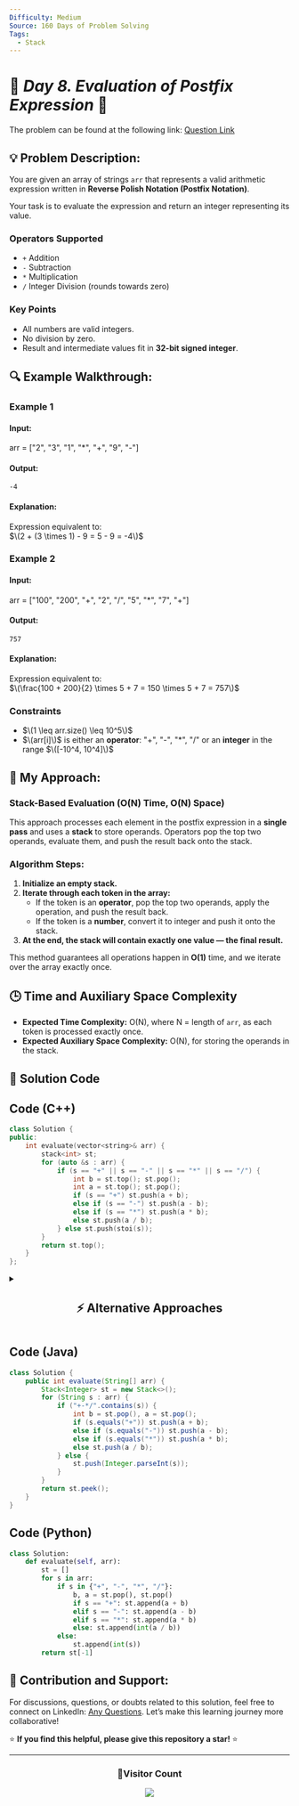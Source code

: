 ```yaml
---
Difficulty: Medium
Source: 160 Days of Problem Solving
Tags:
  - Stack
---
```


# 🚀 _Day 8. Evaluation of Postfix Expression_ 🧠

The problem can be found at the following link: [Question Link](https://www.geeksforgeeks.org/batch/gfg-160-problems/track/stack-gfg-160/problem/evaluation-of-postfix-expression1735)

## 💡 **Problem Description:**

You are given an array of strings `arr` that represents a valid arithmetic expression written in **Reverse Polish Notation (Postfix Notation)**.

Your task is to evaluate the expression and return an integer representing its value.

### **Operators Supported**

- `+` Addition
- `-` Subtraction
- `*` Multiplication
- `/` Integer Division (rounds towards zero)

### **Key Points**

- All numbers are valid integers.
- No division by zero.
- Result and intermediate values fit in **32-bit signed integer**.

## 🔍 **Example Walkthrough:**

### **Example 1**

#### **Input:**

arr = ["2", "3", "1", "*", "+", "9", "-"]

#### **Output:**

`-4`

#### **Explanation:**

Expression equivalent to:  
$\(2 + (3 \times 1) - 9 = 5 - 9 = -4\)$

### **Example 2**

#### **Input:**

arr = ["100", "200", "+", "2", "/", "5", "*", "7", "+"]

#### **Output:**

`757`

#### **Explanation:**

Expression equivalent to:  
$\(\frac{100 + 200}{2} \times 5 + 7 = 150 \times 5 + 7 = 757\)$

### **Constraints**

- $\(1 \leq arr.size() \leq 10^5\)$
- $\(arr[i]\)$ is either an **operator**: "+", "-", "\*", "/" or an **integer** in the range $\([-10^4, 10^4]\)$

## 🎯 **My Approach:**

### **Stack-Based Evaluation (O(N) Time, O(N) Space)**

This approach processes each element in the postfix expression in a **single pass** and uses a **stack** to store operands. Operators pop the top two operands, evaluate them, and push the result back onto the stack.

### **Algorithm Steps:**

1. **Initialize an empty stack.**
2. **Iterate through each token in the array:**
   - If the token is an **operator**, pop the top two operands, apply the operation, and push the result back.
   - If the token is a **number**, convert it to integer and push it onto the stack.
3. **At the end, the stack will contain exactly one value — the final result.**

This method guarantees all operations happen in **O(1)** time, and we iterate over the array exactly once.

## 🕒 **Time and Auxiliary Space Complexity**

- **Expected Time Complexity:** O(N), where N = length of `arr`, as each token is processed exactly once.
- **Expected Auxiliary Space Complexity:** O(N), for storing the operands in the stack.

## 📝 **Solution Code**

## **Code (C++)**

```cpp
class Solution {
public:
    int evaluate(vector<string>& arr) {
        stack<int> st;
        for (auto &s : arr) {
            if (s == "+" || s == "-" || s == "*" || s == "/") {
                int b = st.top(); st.pop();
                int a = st.top(); st.pop();
                if (s == "+") st.push(a + b);
                else if (s == "-") st.push(a - b);
                else if (s == "*") st.push(a * b);
                else st.push(a / b);
            } else st.push(stoi(s));
        }
        return st.top();
    }
};
```

<details>
  <summary><h2 align="center">⚡ Alternative Approaches</h2></summary>

## **2️⃣ Using `vector<int>` as Stack (O(N) Time, O(N) Space)**

This approach **simulates a stack using a `vector<int>`**, treating the `back()` element as the top of the stack.

```cpp
class Solution {
public:
    int evaluate(vector<string>& arr) {
        vector<int> st;
        for (const string& token : arr) {
            if (token == "+" || token == "-" || token == "*" || token == "/") {
                int b = st.back(); st.pop_back();
                int a = st.back(); st.pop_back();
                if (token == "+") st.push_back(a + b);
                else if (token == "-") st.push_back(a - b);
                else if (token == "*") st.push_back(a * b);
                else st.push_back(a / b);
            } else {
                st.push_back(stoi(token));
            }
        }
        return st.back();
    }
};
```

🔹 **Pros:** Avoids `stack<int>`, works similarly.  
🔹 **Cons:** Same time and space complexity.

## **3️⃣ Recursive Approach (O(N) Time, O(N) Space)**

This approach recursively processes tokens from **right to left**, mimicking evaluation directly from the postfix array itself. It’s more theoretical and educational than practical due to recursion overhead.

```cpp
class Solution {
    int idx;

    int eval(vector<string>& arr) {
        string token = arr[idx--];
        if (isdigit(token.back()) || (token.size() > 1 && isdigit(token[1]))) {
            return stoi(token);
        }
        int b = eval(arr);
        int a = eval(arr);
        if (token == "+") return a + b;
        if (token == "-") return a - b;
        if (token == "*") return a * b;
        return a / b;
    }

public:
    int evaluate(vector<string>& arr) {
        idx = arr.size() - 1;
        return eval(arr);
    }
};
```

🔹 **Pros:** Recursive parsing for educational purposes.  
🔹 **Cons:** Not suitable for large input due to stack overflow risk.

## **📊 Comparison of Approaches**

| **Approach**          | ⏱️ **Time Complexity** | 🗂️ **Space Complexity** | ✅ **Pros**         | ⚠️ **Cons**         |
| --------------------- | ---------------------- | ----------------------- | ------------------- | ------------------- |
| **Iterative Stack**   | 🟢 O(N)                | 🟢 O(N)                 | Simple & optimal    | None                |
| **Vector as Stack**   | 🟢 O(N)                | 🟢 O(N)                 | Avoids `stack<int>` | Same complexity     |
| **Recursive Parsing** | 🟡 O(N)                | 🔴 O(N) (call stack)    | Educational         | Stack overflow risk |

## 💡 **Best Choice?**

- ✅ **For competitive programming:** **Iterative Stack (`O(N)` Time, `O(N)` Space)**.
- ✅ **For educational learning:** Recursive parsing is interesting to explore recursion-based parsing.

</details>

## **Code (Java)**

```java
class Solution {
    public int evaluate(String[] arr) {
        Stack<Integer> st = new Stack<>();
        for (String s : arr) {
            if ("+-*/".contains(s)) {
                int b = st.pop(), a = st.pop();
                if (s.equals("+")) st.push(a + b);
                else if (s.equals("-")) st.push(a - b);
                else if (s.equals("*")) st.push(a * b);
                else st.push(a / b);
            } else {
                st.push(Integer.parseInt(s));
            }
        }
        return st.peek();
    }
}
```

## **Code (Python)**

```python
class Solution:
    def evaluate(self, arr):
        st = []
        for s in arr:
            if s in {"+", "-", "*", "/"}:
                b, a = st.pop(), st.pop()
                if s == "+": st.append(a + b)
                elif s == "-": st.append(a - b)
                elif s == "*": st.append(a * b)
                else: st.append(int(a / b))
            else:
                st.append(int(s))
        return st[-1]
```

## 🎯 **Contribution and Support:**

For discussions, questions, or doubts related to this solution, feel free to connect on LinkedIn: [Any Questions](https://www.linkedin.com/in/patel-hetkumar-sandipbhai-8b110525a/). Let’s make this learning journey more collaborative!

⭐ **If you find this helpful, please give this repository a star!** ⭐

---

<div align="center">
  <h3><b>📍Visitor Count</b></h3>
</div>

<p align="center">
  <img src="https://profile-counter.glitch.me/Hunterdii/count.svg" />
</p>
